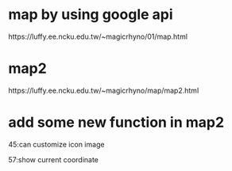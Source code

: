 <h1>map by using google api</h1>
https://luffy.ee.ncku.edu.tw/~magicrhyno/01/map.html

<h1>map2</h1>
https://luffy.ee.ncku.edu.tw/~magicrhyno/map/map2.html

<h1>add some new function in map2  </h1>
45:can customize icon image

57:show current coordinate  

